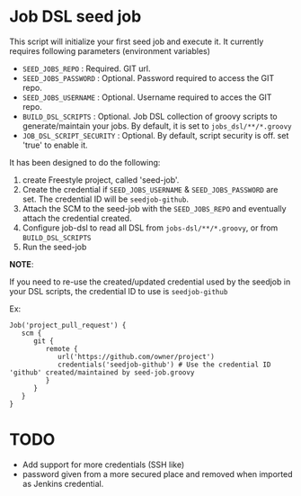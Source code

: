 # Job DSL seed job

This script will initialize your first seed job and execute it.
It currently requires following parameters (environment variables)

- `SEED_JOBS_REPO`          : Required. GIT url.
- `SEED_JOBS_PASSWORD`      : Optional. Password required to access the GIT repo. 
- `SEED_JOBS_USERNAME`      : Optional. Username required to acces the GIT repo.
- `BUILD_DSL_SCRIPTS`       : Optional. Job DSL collection of groovy scripts to generate/maintain your jobs. By default, it is set to `jobs_dsl/**/*.groovy`
- `JOB_DSL_SCRIPT_SECURITY` : Optional. By default, script security is off. set 'true' to enable it.

It has been designed to do the following:

1. create Freestyle project, called 'seed-job'.
2. Create the credential if `SEED_JOBS_USERNAME` & `SEED_JOBS_PASSWORD` are set. The credential ID will be `seedjob-github`.
3. Attach the SCM to the seed-job with the `SEED_JOBS_REPO` and eventually attach the credential created.
4. Configure job-dsl to read all DSL from  `jobs-dsl/**/*.groovy`, or from `BUILD_DSL_SCRIPTS`
5. Run the seed-job

**NOTE**:

If you need to re-use the created/updated credential used by the seedjob in your DSL scripts, the credential ID to use is `seedjob-github`

Ex:

    Job('project_pull_request') {
       scm {
          git {
             remote {
                url('https://github.com/owner/project')
                credentials('seedjob-github') # Use the credential ID 'github' created/maintained by seed-job.groovy
             }
          }
       }
    }


# TODO
- Add support for more credentials (SSH like)
- password given from a more secured place and removed when imported as Jenkins credential.
